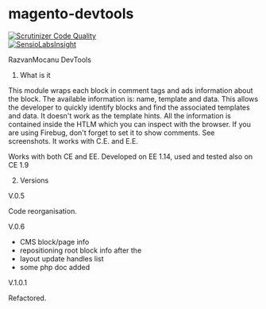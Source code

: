 magento-devtools
================

[![Scrutinizer Code Quality](https://scrutinizer-ci.com/g/razvan-mocanu/magento-devtools/badges/quality-score.png?b=master)](https://scrutinizer-ci.com/g/razvan-mocanu/magento-devtools/?branch=master)  
[![SensioLabsInsight](https://insight.sensiolabs.com/projects/5ce5a6ca-4c05-44b7-b188-ca3ef680b0de/big.png)](https://insight.sensiolabs.com/projects/5ce5a6ca-4c05-44b7-b188-ca3ef680b0de)

RazvanMocanu DevTools

1. What is it

This module wraps each block in comment tags and ads information about the block. The available information is: name, template and data. This allows the developer to quickly identify blocks and find the associated templates and data. It doesn't work as the template hints. All the information is contained inside the HTLM which you can inspect with the browser. If you are using Firebug, don't forget to set it to show comments. See screenshots. It works with C.E. and E.E.

Works with both CE and EE.
Developed on EE 1.14, used and tested also on CE 1.9

2. Versions

V.0.5

Code reorganisation.

V.0.6

- CMS block/page info
- repositioning root block info after the <!DOCTYPE HTML>
- layout update handles list
- some php doc added

V.1.0.1

Refactored.
